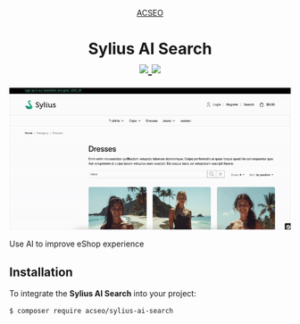 <p align="center">
    <a href="https://www.acseo.fr" target="_blank">
        ACSEO
    </a>
</p>

<h1 align="center">
Sylius AI Search
<br />
    <a href="https://packagist.org/packages/acseo/sylius-ai-search" title="License" target="_blank">
        <img src="https://img.shields.io/packagist/l/acseo/sylius-ai-search.svg" />
    </a>
    <a href="https://packagist.org/packages/acseo/sylius-ai-search" title="Version" target="_blank">
        <img src="https://img.shields.io/packagist/v/acseo/sylius-ai-search.svg" />
    </a>
</h1>

<img src="public/capture.gif">
<p>Use AI to improve eShop experience</p>

## Installation


To integrate the **Sylius AI Search** into your project:

```bash
$ composer require acseo/sylius-ai-search
```
